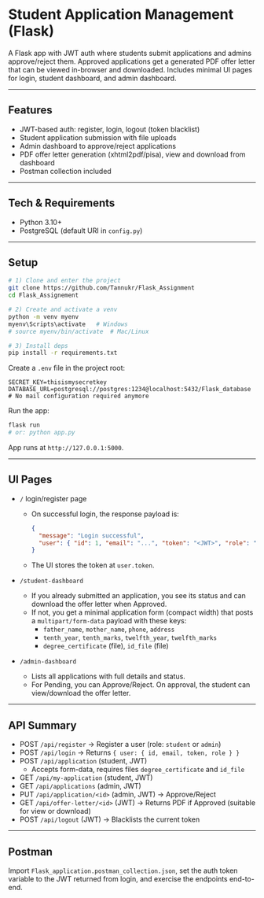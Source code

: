 # Student Application Management (Flask)

A Flask app with JWT auth where students submit applications and admins approve/reject them. Approved applications get a generated PDF offer letter that can be viewed in-browser and downloaded. Includes minimal UI pages for login, student dashboard, and admin dashboard.

---

## Features
- JWT-based auth: register, login, logout (token blacklist)
- Student application submission with file uploads
- Admin dashboard to approve/reject applications
- PDF offer letter generation (xhtml2pdf/pisa), view and download from dashboard 
- Postman collection included

---

## Tech & Requirements
- Python 3.10+
- PostgreSQL (default URI in `config.py`)
  

---

## Setup

```bash
# 1) Clone and enter the project
git clone https://github.com/Tannukr/Flask_Assignment
cd Flask_Assignement

# 2) Create and activate a venv
python -m venv myenv
myenv\Scripts\activate   # Windows
# source myenv/bin/activate  # Mac/Linux

# 3) Install deps
pip install -r requirements.txt
```

Create a `.env` file in the project root:

```env
SECRET_KEY=thisismysecretkey
DATABASE_URL=postgresql://postgres:1234@localhost:5432/Flask_database
# No mail configuration required anymore
```

Run the app:

```bash
flask run
# or: python app.py
```

App runs at `http://127.0.0.1:5000`.

---

## UI Pages
- `/` login/register page
  - On successful login, the response payload is:
    ```json
    {
      "message": "Login successful",
      "user": { "id": 1, "email": "...", "token": "<JWT>", "role": "admin|student" }
    }
    ```
  - The UI stores the token at `user.token`.

- `/student-dashboard`
  - If you already submitted an application, you see its status and can download the offer letter when Approved.
  - If not, you get a minimal application form (compact width) that posts a `multipart/form-data` payload with these keys:
    - `father_name`, `mother_name`, `phone`, `address`
    - `tenth_year`, `tenth_marks`, `twelfth_year`, `twelfth_marks`
    - `degree_certificate` (file), `id_file` (file)

- `/admin-dashboard`
  - Lists all applications with full details and status.
  - For Pending, you can Approve/Reject. On approval, the student can view/download the offer letter.

---

## API Summary
- POST `/api/register` → Register a user (role: `student` or `admin`)
- POST `/api/login` → Returns `{ user: { id, email, token, role } }`
- POST `/api/application` (student, JWT)
  - Accepts form-data, requires files `degree_certificate` and `id_file`
- GET `/api/my-application` (student, JWT)
- GET `/api/applications` (admin, JWT)
- PUT `/api/application/<id>` (admin, JWT) → Approve/Reject
- GET `/api/offer-letter/<id>` (JWT) → Returns PDF if Approved (suitable for view or download)
- POST `/api/logout` (JWT) → Blacklists the current token

---

## Postman
Import `Flask_application.postman_collection.json`, set the auth token variable to the JWT returned from login, and exercise the endpoints end-to-end.

